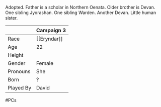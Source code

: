 Adopted. Father is a scholar in Northern Oenata. Older brother is Devan. One sibling Jyorashan. One sibling Warden. Another Devan. Little human sister.

|           | Campaign 3  |
| --------- | ----------- |
| Race      | [[Eryndar]] |
| Age       | 22          |
| Height    |             |
| Gender    | Female      |
| Pronouns  | She         |
| Born      | ?           |
| Played By | David       |
#PCs